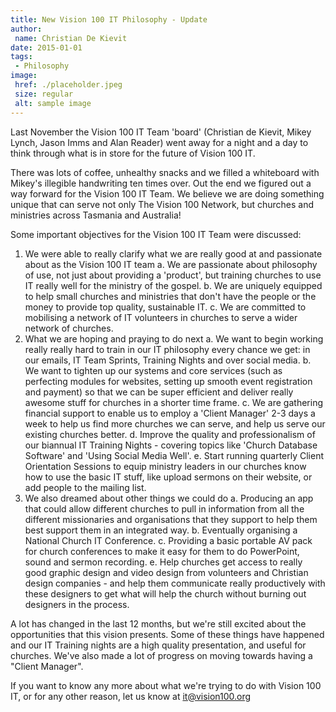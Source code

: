 ```yaml
---
title: New Vision 100 IT Philosophy - Update
author:
 name: Christian De Kievit
date: 2015-01-01
tags:
 - Philosophy
image:
 href: ./placeholder.jpeg
 size: regular
 alt: sample image
---
```


Last November the Vision 100 IT Team 'board' (Christian de Kievit, Mikey Lynch, Jason Imms and Alan Reader) went away for a night and a day to think through what is in store for the future of Vision 100 IT.

There was lots of coffee, unhealthy snacks and we filled a whiteboard with Mikey's illegible handwriting ten times over. Out the end we figured out a way forward for the Vision 100 IT Team. We believe we are doing something unique that can serve not only The Vision 100 Network, but churches and ministries across Tasmania and Australia!

Some important objectives for the Vision 100 IT Team were discussed:

1. We were able to really clarify what we are really good at and passionate about as the Vision 100 IT team
 a. We are passionate about philosophy of use, not just about providing a 'product', but training churches to use IT really well for the ministry of the gospel.
 b. We are uniquely equipped to help small churches and ministries that don't have the people or the money to provide top quality, sustainable IT.
 c. We are committed to mobilising a network of IT volunteers in churches to serve a wider network of churches.
2. What we are hoping and praying to do next
 a. We want to begin working really really hard to train in our IT philosophy every chance we get: in our emails, IT Team Sprints, Training Nights and over social media.
 b. We want to tighten up our systems and core services (such as perfecting modules for websites, setting up smooth event registration and payment) so that we can be super efficient and deliver really awesome stuff for churches in a shorter time frame.
 c. We are gathering financial support to enable us to employ a 'Client Manager' 2-3 days a week to help us find more churches we can serve, and help us serve our existing churches better.
 d. Improve the quality and professionalism of our biannual IT Training Nights - covering topics like 'Church Database Software' and 'Using Social Media Well'.
 e. Start running quarterly Client Orientation Sessions to equip ministry leaders in our churches know how to use the basic IT stuff, like upload sermons on their website, or add people to the mailing list.
3. We also dreamed about other things we could do
 a. Producing an app that could allow different churches to pull in information from all the different missionaries and organisations that they support to help them best support them in an integrated way.
 b. Eventually organising a National Church IT Conference.
 c. Providing a basic portable AV pack for church conferences to make it easy for them to do PowerPoint, sound and sermon recording.
 e. Help churches get access to really good graphic design and video design from volunteers and Christian design companies - and help them communicate really productively with these designers to get what will help the church without burning out designers in the process.

A lot has changed in the last 12 months, but we're still excited about the opportunities that this vision presents. Some of these things have happened and our IT Training nights are a high quality presentation, and useful for churches. We've also made a lot of progress on moving towards having a "Client Manager".

If you want to know any more about what we're trying to do with Vision 100 IT, or for any other reason, let us know at it@vision100.org
